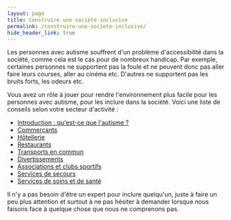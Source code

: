 ```yaml
---
layout: page
title: Construire une société inclusive
permalink: /construire-une-societe-inclusive/
hide_header_link: true
---
```


Les personnes avec autisme souffrent d'un problème d'accessibilité dans la société,
comme cela est le cas pour de nombreux handicap.
Par exemple, certaines personnes ne supportent pas la foule et ne peuvent donc pas aller faire leurs courses, aller au cinéma etc.
D'autres ne supportent pas les bruits forts, les odeurs etc.

Vous avez un rôle à jouer pour rendre l'environnement plus facile pour les personnes avec autisme, pour les inclure dans la société.
Voici une liste de conseils selon votre secteur d'activité :

  - [Introduction : qu'est-ce que l'autisme&nbsp;?](/construire-une-societe-inclusive/introduction)
  - [Commerçants](/construire-une-societe-inclusive/commercants)
  - [Hôtellerie](/construire-une-societe-inclusive/hotellerie)
  - [Restaurants](/construire-une-societe-inclusive/restaurants)
  - [Transports en commun](/construire-une-societe-inclusive/transports)
  - [Divertissements](/construire-une-societe-inclusive/divertissements)
  - [Associations et clubs sportifs](/construire-une-societe-inclusive/assocations-et-clubs-sportifs)
  - [Services de secours](/construire-une-societe-inclusive/services-de-secours)
  - [Services de soins et de santé](/construire-une-societe-inclusive/services-de-soins-et-de-sante)


Il n'y a pas besoin d'être un expert pour inclure quelqu'un, juste à faire un peu plus attention
et surtout à ne pas hésiter à demander lorsque nous faisons face à quelque chose que nous ne comprenons pas.
